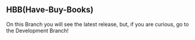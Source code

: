 ## HBB(Have-Buy-Books)

On this Branch you will see the latest release, but, if you are curious, go to the Development Branch!